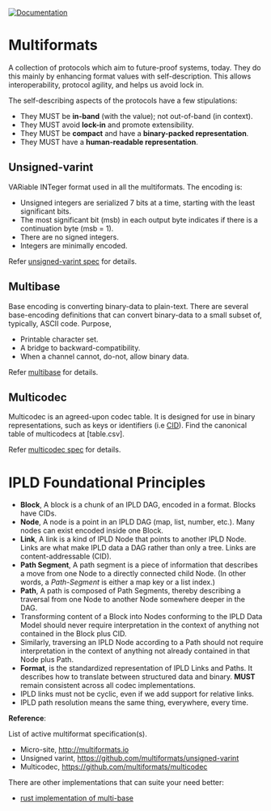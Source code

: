 [![Documentation](https://docs.rs/iprs/badge.svg?style=flat-square)](https://docs.rs/iprs)

Multiformats
============

A collection of protocols which aim to future-proof systems, today.
They do this mainly by enhancing format values with self-description.
This allows interoperability, protocol agility, and helps us avoid
lock in.

The self-describing aspects of the protocols have a few stipulations:

* They MUST be **in-band** (with the value); not out-of-band (in context).
* They MUST avoid **lock-in** and promote extensibility.
* They MUST be **compact** and have a **binary-packed representation**.
* They MUST have a **human-readable representation**.

Unsigned-varint
---------------

VARiable INTeger format used in all the multiformats. The encoding is:

* Unsigned integers are serialized 7 bits at a time, starting with the
  least significant bits.
* The most significant bit (msb) in each output byte indicates if there
  is a continuation byte (msb = 1).
* There are no signed integers.
* Integers are minimally encoded.

Refer [unsigned-varint spec][unsigned-varint] for details.

Multibase
---------

Base encoding is converting binary-data to plain-text. There are several
base-encoding definitions that can convert binary-data to a small
subset of, typically, ASCII code. Purpose,

* Printable character set.
* A bridge to backward-compatibility.
* When a channel cannot, do-not, allow binary data.

Refer [multibase][multibase] for details.

Multicodec
----------

Multicodec is an agreed-upon codec table. It is designed for use in
binary representations, such as keys or identifiers (i.e [CID][CID]).
Find the canonical table of multicodecs at [table.csv].

Refer [multicodec spec][multicodec] for details.

IPLD Foundational Principles
============================

* **Block**, A block is a chunk of an IPLD DAG, encoded in a format.
  Blocks have CIDs.
* **Node**, A node is a point in an IPLD DAG (map, list, number, etc.).
  Many nodes can exist encoded inside one Block.
* **Link**, A link is a kind of IPLD Node that points to another IPLD Node.
  Links are what make IPLD data a DAG rather than only a tree.
  Links are content-addressable (CID).
* **Path Segment**, A path segment is a piece of information that describes a
  move from one Node to a directly connected child Node. (In other words,
  a _Path-Segment_ is either a map key or a list index.)
* **Path**, A path is composed of Path Segments, thereby describing a
  traversal from one Node to another Node somewhere deeper in the DAG.
* Transforming content of a Block into Nodes conforming to the IPLD Data
  Model should never require interpretation in the context of anything
  not contained in the Block plus CID.
* Similarly, traversing an IPLD Node according to a Path should not require
  interpretation in the context of anything not already contained in that
  Node plus Path.
* **Format**, is the standardized representation of IPLD Links and Paths.
  It describes how to translate between structured data and binary.
  **MUST** remain consistent across all codec implementations.
* IPLD links must not be cyclic, even if we add support for relative links.
* IPLD path resolution means the same thing, everywhere, every time.

**Reference**:

List of active multiformat specification(s).

* Micro-site, http://multiformats.io
* Unsigned varint, https://github.com/multiformats/unsigned-varint
* Multicodec, https://github.com/multiformats/multicodec

There are other implementations that can suite your need better:

* [rust implementation of multi-base][rust-multibase]

[unsigned-varint]: https://github.com/multiformats/unsigned-varint
[rust-multibase]: https://github.com/multiformats/rust-multibase
[multibase]: https://github.com/multiformats/multibase
[multicodec]: https://github.com/multiformats/multicodec
[CID]: https://github.com/ipld/cid
[multicodec-table]: https://github.com/multiformats/multicodec/blob/master/table.csv
